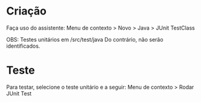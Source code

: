 # Criação
Faça uso do assistente: 
Menu de contexto > Novo > Java > JUnit TestClass

OBS: 
Testes unitários em /src/test/java
Do contrário, não serão identificados.


# Teste

Para testar, selecione o teste unitário e a seguir:
Menu de contexto > Rodar JUnit Test
